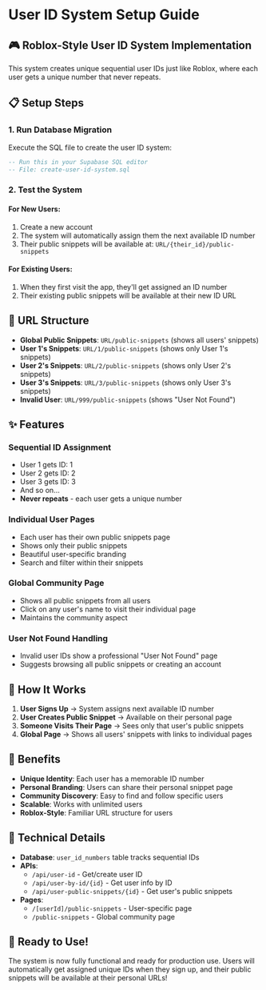 # User ID System Setup Guide

## 🎮 Roblox-Style User ID System Implementation

This system creates unique sequential user IDs just like Roblox, where each user gets a unique number that never repeats.

## 📋 Setup Steps

### 1. **Run Database Migration**
Execute the SQL file to create the user ID system:

```sql
-- Run this in your Supabase SQL editor
-- File: create-user-id-system.sql
```

### 2. **Test the System**

#### **For New Users:**
1. Create a new account
2. The system will automatically assign them the next available ID number
3. Their public snippets will be available at: `URL/{their_id}/public-snippets`

#### **For Existing Users:**
1. When they first visit the app, they'll get assigned an ID number
2. Their existing public snippets will be available at their new ID URL

## 🔗 URL Structure

- **Global Public Snippets**: `URL/public-snippets` (shows all users' snippets)
- **User 1's Snippets**: `URL/1/public-snippets` (shows only User 1's snippets)
- **User 2's Snippets**: `URL/2/public-snippets` (shows only User 2's snippets)
- **User 3's Snippets**: `URL/3/public-snippets` (shows only User 3's snippets)
- **Invalid User**: `URL/999/public-snippets` (shows "User Not Found")

## ✨ Features

### **Sequential ID Assignment**
- User 1 gets ID: 1
- User 2 gets ID: 2
- User 3 gets ID: 3
- And so on...
- **Never repeats** - each user gets a unique number

### **Individual User Pages**
- Each user has their own public snippets page
- Shows only their public snippets
- Beautiful user-specific branding
- Search and filter within their snippets

### **Global Community Page**
- Shows all public snippets from all users
- Click on any user's name to visit their individual page
- Maintains the community aspect

### **User Not Found Handling**
- Invalid user IDs show a professional "User Not Found" page
- Suggests browsing all public snippets or creating an account

## 🚀 How It Works

1. **User Signs Up** → System assigns next available ID number
2. **User Creates Public Snippet** → Available on their personal page
3. **Someone Visits Their Page** → Sees only that user's public snippets
4. **Global Page** → Shows all users' snippets with links to individual pages

## 🎯 Benefits

- **Unique Identity**: Each user has a memorable ID number
- **Personal Branding**: Users can share their personal snippet page
- **Community Discovery**: Easy to find and follow specific users
- **Scalable**: Works with unlimited users
- **Roblox-Style**: Familiar URL structure for users

## 🔧 Technical Details

- **Database**: `user_id_numbers` table tracks sequential IDs
- **APIs**: 
  - `/api/user-id` - Get/create user ID
  - `/api/user-by-id/{id}` - Get user info by ID
  - `/api/user-public-snippets/{id}` - Get user's public snippets
- **Pages**:
  - `/[userId]/public-snippets` - User-specific page
  - `/public-snippets` - Global community page

## 🎉 Ready to Use!

The system is now fully functional and ready for production use. Users will automatically get assigned unique IDs when they sign up, and their public snippets will be available at their personal URLs!
